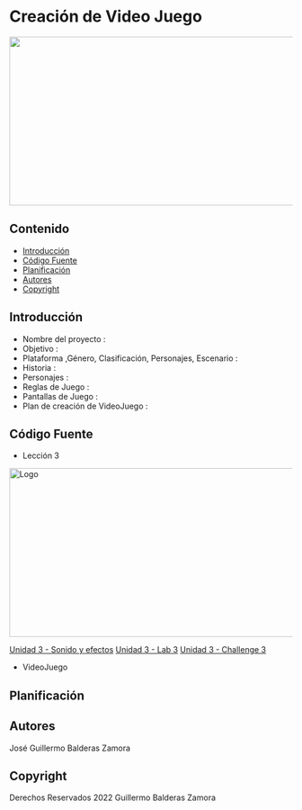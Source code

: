 # Creación de Video Juego
<p align="center">
    <img src="https://www.google.com/url?sa=i&url=https%3A%2F%2Fwww.techradar.com%2Fbest%2Fbest-free-web-browser-games-10-games-you-have-to-play&psig=AOvVaw09zXby9Ma6iuoNxaoHnsW3&ust=1666650768717000&source=images&cd=vfe&ved=0CA0QjRxqFwoTCPi9toq09_oCFQAAAAAdAAAAABAJ" alt="Logo" width=1200 height=300>


## Contenido

- [Introducción](#introducción)
- [Código Fuente](#código-fuente)
- [Planificación](#planificación)
- [Autores](#autores)
- [Copyright](#copyright)


## Introducción

- Nombre del proyecto : 
- Objetivo :
- Plataforma ,Género, Clasificación, Personajes, Escenario :
- Historia :
- Personajes :
- Reglas de Juego :
- Pantallas de Juego :
- Plan de creación de VideoJuego :

## Código Fuente

<!-- * Lección 1
  * > Tutorial
  * > Laboratorio
  * > Desafío
  * > Prueba
* Lección 2
  * > Tutorial
  * > Laboratorio
  * > Desafío
  * > Prueba -->
* Lección 3
<p> <img src="https://connect-prd-cdn.unity.com/20190606/learn/images/998f1459-9767-49af-a033-b1e52a38bc66_P31080pBanner__1_.png.2000x0x1.webp" alt="Logo" width=1200 height=300></p>


[Unidad 3 - Sonido y efectos](https://github.com/Creacion-de-Videojuegos-GDGS2101/units-games/tree/master/Leccion-3)
[Unidad 3 - Lab 3](https://github.com/Creacion-de-Videojuegos-GDGS2101/units-games/tree/master/Lab-3)
[Unidad 3 - Challenge 3](https://github.com/Creacion-de-Videojuegos-GDGS2101/units-games/tree/master/challenge%20-3)

* VideoJuego

## Planificación


## Autores
José Guillermo Balderas Zamora

## Copyright
Derechos Reservados 2022 Guillermo Balderas Zamora
